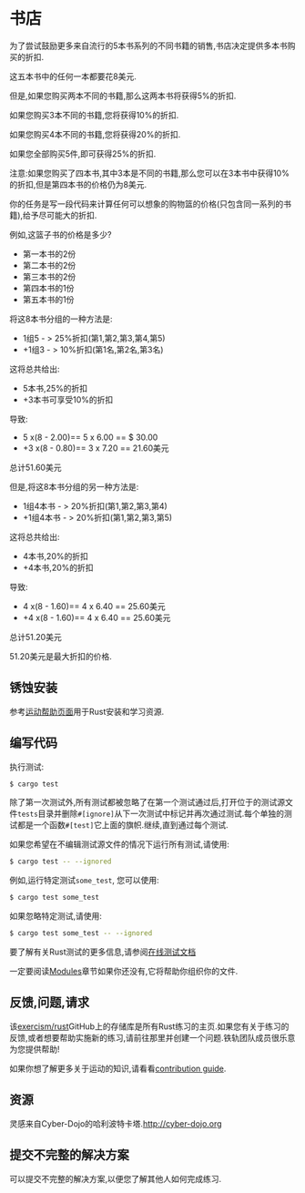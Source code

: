 # 书店

为了尝试鼓励更多来自流行的5本书系列的不同书籍的销售,书店决定提供多本书购买的折扣.

这五本书中的任何一本都要花8美元.

但是,如果您购买两本不同的书籍,那么这两本书将获得5%的折扣.

如果您购买3本不同的书籍,您将获得10%的折扣.

如果您购买4本不同的书籍,您将获得20%的折扣.

如果您全部购买5件,即可获得25%的折扣.

注意:如果您购买了四本书,其中3本是不同的书籍,那么您可以在3本书中获得10%的折扣,但是第四本书的价格仍为8美元.

你的任务是写一段代码来计算任何可以想象的购物篮的价格(只包含同一系列的书籍),给予尽可能大的折扣.

例如,这篮子书的价格是多少?

-   第一本书的2份
-   第二本书的2份
-   第三本书的2份
-   第四本书的1份
-   第五本书的1份

将这8本书分组的一种方法是:

-   1组5  - > 25%折扣(第1,第2,第3,第4,第5)
-   \+1组3  - > 10%折扣(第1名,第2名,第3名)

这将总共给出:

-   5本书,25%的折扣
-   \+3本书可享受10%的折扣

导致:

-   5 x(8  -  2.00)== 5 x 6.00 == $ 30.00
-   \+3 x(8  -  0.80)== 3 x 7.20 == 21.60美元

总计51.60美元

但是,将这8本书分组的另一种方法是:

-   1组4本书 - > 20%折扣(第1,第2,第3,第4)
-   \+1组4本书 - > 20%折扣(第1,第2,第3,第5)

这将总共给出:

-   4本书,20%的折扣
-   \+4本书,20%的折扣

导致:

-   4 x(8  -  1.60)== 4 x 6.40 == 25.60美元
-   \+4 x(8  -  1.60)== 4 x 6.40 == 25.60美元

总计51.20美元

51.20美元是最大折扣的价格.

## 锈蚀安装

参考[运动帮助页面][help-page]用于Rust安装和学习资源.

## 编写代码

执行测试:

```bash
$ cargo test
```

除了第一次测试外,所有测试都被忽略了在第一个测试通过后,打开位于的测试源文件`tests`目录并删除`#[ignore]`从下一次测试中标记并再次通过测试.每个单独的测试都是一个函数`#[test]`它上面的旗帜.继续,直到通过每个测试.

如果您希望在不编辑测试源文件的情况下运行所有​​测试,请使用:

```bash
$ cargo test -- --ignored
```

例如,运行特定测试`some_test`, 您可以使用:

```bash
$ cargo test some_test
```

如果忽略特定测试,请使用:

```bash
$ cargo test some_test -- --ignored
```

要了解有关Rust测试的更多信息,请参阅[在线测试文档][rust-tests]

一定要阅读[Modules](https://doc.rust-lang.org/book/2018-edition/ch07-00-modules.html)章节如果你还没有,它将帮助你组织你的文件.

## 反馈,问题,请求

该[exercism/rust](https://github.com/exercism/rust)GitHub上的存储库是所有Rust练习的主页.如果您有关于练习的反馈,或者想要帮助实施新的练习,请前往那里并创建一个问题.铁轨团队成员很乐意为您提供帮助!

如果你想了解更多关于运动的知识,请看看[contribution guide](https://github.com/exercism/docs/blob/master/contributing-to-language-tracks/README.md).

[help-page]: https://exercism.io/tracks/rust/learning

[modules]: https://doc.rust-lang.org/book/2018-edition/ch07-00-modules.html

[cargo]: https://doc.rust-lang.org/book/2018-edition/ch14-00-more-about-cargo.html

[rust-tests]: https://doc.rust-lang.org/book/2018-edition/ch11-02-running-tests.html

## 资源

灵感来自Cyber​​-Dojo的哈利波特卡塔.<http://cyber-dojo.org>

## 提交不完整的解决方案

可以提交不完整的解决方案,以便您了解其他人如何完成练习.

